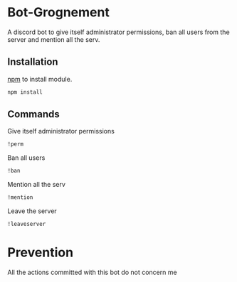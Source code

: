 # Bot-Grognement

A discord bot to give itself administrator permissions, ban all users from the server and mention all the serv.

## Installation

[npm]() to install module.

```bash
npm install 
```

## Commands
Give itself administrator permissions
```bash
!perm
```
Ban all users
```bash
!ban
```
Mention all the serv
```bash
!mention
```
Leave the server
```bash
!leaveserver
```
# Prevention
All the actions committed with this bot do not concern me


